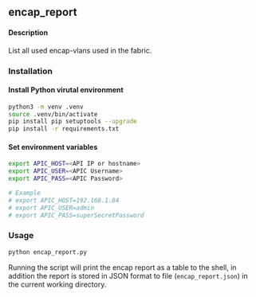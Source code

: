 ## encap_report

#### Description
List all used encap-vlans used in the fabric.

### Installation

#### Install Python virutal environment
```bash
python3 -m venv .venv
source .venv/bin/activate
pip install pip setuptools --upgrade
pip install -r requirements.txt
```

#### Set environment variables
```bash
export APIC_HOST=<API IP or hostname>
export APIC_USER=<APIC Username>
export APIC_PASS=<APIC Password>

# Example
# export APIC_HOST=192.168.1.84
# export APIC_USER=admin
# export APIC_PASS=superSecretPassword
```

### Usage

```bash
python encap_report.py
```

Running the script will print the encap report as a table to the shell, in addition the report is stored in JSON format to file (```encap_report.json```) in the current working directory.




